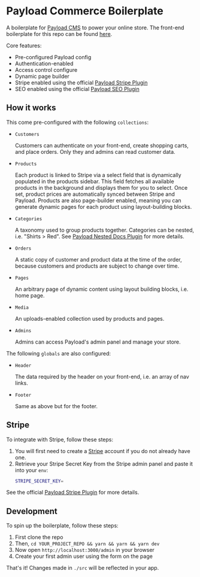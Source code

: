 # Payload Commerce Boilerplate

A boilerplate for [Payload CMS](https://github.com/payloadcms/payload) to power your online store. The front-end boilerplate for this repo can be found [here](https://github.com/payloadcms/commerce-example-website).

Core features:

- Pre-configured Payload config
- Authentication-enabled
- Access control configure
- Dynamic page builder
- Stripe enabled using the official [Payload Stripe Plugin](https://github.com/payloadcms/plugin-stripe)
- SEO enabled using the official [Payload SEO Plugin](https://github.com/payloadcms/plugin-seo)

## How it works

This come pre-configured with the following `collections`:

- `Customers`

  Customers can authenticate on your front-end, create shopping carts, and place orders. Only they and admins can read customer data.

- `Products`

  Each product is linked to Stripe via a select field that is dynamically populated in the products sidebar. This field fetches all available products in the background and displays them for you to select. Once set, product prices are automatically synced between Stripe and Payload. Products are also page-builder enabled, meaning you can generate dynamic pages for each product using layout-building blocks.

- `Categories`

  A taxonomy used to group products together. Categories can be nested, i.e. "Shirts > Red". See [Payload Nested Docs Plugin](https://github.com/payloadcms/plugin-nested-docs) for more details.

- `Orders`

  A static copy of customer and product data at the time of the order, because customers and products are subject to change over time.

- `Pages`

  An arbitrary page of dynamic content using layout building blocks, i.e. home page.

- `Media`

  An uploads-enabled collection used by products and pages.

- `Admins`

  Admins can access Payload's admin panel and manage your store.

The following `globals` are also configured:

- `Header`

  The data required by the header on your front-end, i.e. an array of nav links.

- `Footer`

  Same as above but for the footer.

## Stripe

To integrate with Stripe, follow these steps:

1. You will first need to create a [Stripe](https://stripe.com/) account if you do not already have one.
1. Retrieve your Stripe Secret Key from the Stripe admin panel and paste it into your `env`:
   ```bash
   STRIPE_SECRET_KEY=
   ```

See the official [Payload Stripe Plugin](https://github.com/payloadcms/plugin-stripe) for more details.

## Development

To spin up the boilerplate, follow these steps:

1.  First clone the repo
1.  Then, `cd YOUR_PROJECT_REPO && yarn && yarn && yarn dev`
1.  Now open `http://localhost:3000/admin` in your browser
1.  Create your first admin user using the form on the page

That's it! Changes made in `./src` will be reflected in your app.
